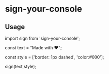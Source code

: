 # sign-your-console

## Usage

import sign from 'sign-your-console';

const text = "Made with ❤️";

const style = ['border: 1px dashed', 'color:#000'];

sign(text,style);
